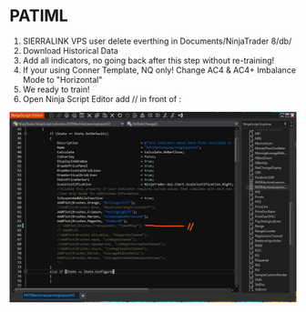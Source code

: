 # PATIML

1)  SIERRALINK VPS user delete everthing in Documents/NinjaTrader 8/db/
2)  Download Historical Data
3)  Add all indicators, no going back after this step without re-training!
4)  If your using Conner Template, NQ only!  Change AC4 & AC4+ Imbalance Mode to "Horizontal"
5)  We ready to train!
6)  Open Ninja Script Editor add // in front of :
   <img src="./Pictures_PATIML/Step1_PATIML.jpg" alt="OrderFlowBot" style="display: block; margin: 0 auto">
